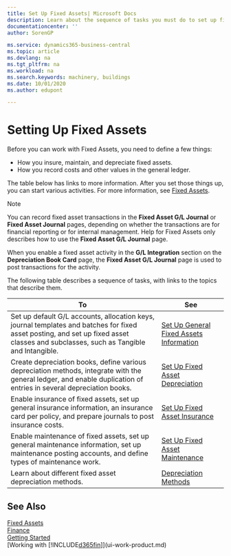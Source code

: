 ```yaml
---
title: Set Up Fixed Assets| Microsoft Docs
description: Learn about the sequence of tasks you must do to set up fixed assets, such as machinery or buildings.
documentationcenter: ''
author: SorenGP

ms.service: dynamics365-business-central
ms.topic: article
ms.devlang: na
ms.tgt_pltfrm: na
ms.workload: na
ms.search.keywords: machinery, buildings
ms.date: 10/01/2020
ms.author: edupont

---
```

# Setting Up Fixed Assets
Before you can work with Fixed Assets, you need to define a few things:  

* How you insure, maintain, and depreciate fixed assets.  
* How you record costs and other values in the general ledger.  

The table below has links to more information. After you set those things up, you can start various activities. For more information, see [Fixed Assets](fa-manage.md).  

> [!NOTE]  
>   You can record fixed asset transactions in the **Fixed Asset G/L Journal** or **Fixed Asset Journal** pages, depending on whether the transactions are for financial reporting or for internal management. Help for Fixed Assets only describes how to use the **Fixed Asset G/L Journal** page.  

When you enable a fixed asset activity in the **G/L Integration** section on the **Depreciation Book Card** page, the **Fixed Asset G/L Journal** page is used to post transactions for the activity.

The following table describes a sequence of tasks, with links to the topics that describe them.  

| To | See |
| --- | --- |
| Set up default G/L accounts, allocation keys, journal templates and batches for fixed asset posting, and set up fixed asset classes and subclasses, such as Tangible and Intangible. |[Set Up General Fixed Assets Information](fa-how-setup-general.md) |
| Create depreciation books, define various depreciation methods, integrate with the general ledger, and enable duplication of entries in several depreciation books. |[Set Up Fixed Asset Depreciation](fa-how-setup-depreciation.md) |
| Enable insurance of fixed assets, set up general insurance information, an insurance card per policy, and prepare journals to post insurance costs. |[Set Up Fixed Asset Insurance](fa-how-setup-insurance.md) |
| Enable maintenance of fixed assets, set up general maintenance information, set up maintenance posting accounts, and define types of maintenance work. |[Set Up Fixed Asset Maintenance](fa-how-setup-maintenance.md) |
| Learn about different fixed asset depreciation methods. |[Depreciation Methods](fa-depreciation-methods.md) |

## See Also
[Fixed Assets](fa-manage.md)  
[Finance](finance.md)  
[Getting Started](product-get-started.md)  
[Working with [!INCLUDE[d365fin](includes/d365fin_md.md)]](ui-work-product.md)
